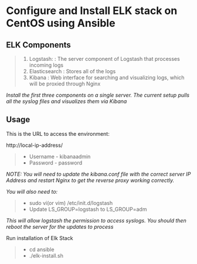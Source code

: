 # Configure and Install ELK stack on CentOS using Ansible

## ELK Components

> 1. Logstash: : The server component of Logstash that processes incoming logs
> 2. Elasticsearch : Stores all of the logs
> 3. Kibana : Web interface for searching and visualizing logs, which will be proxied through Nginx



*Install the first three components on a single server. The current setup pulls
all the syslog files and visualizes them via Kibana*

## Usage

This is the URL to access the environment:

http://local-ip-address/

> * Username - kibanaadmin
> * Password - password


*NOTE: You will need to update the kibana.conf file with the correct
server IP Address and restart Nginx to get the reverse proxy working correctly.*

*You will also need to:*

> *  sudo vi(or vim) /etc/init.d/logstash
> *  Update LS_GROUP=logstash to LS_GROUP=adm

*This will allow logstash the permission to access syslogs. You should then
reboot the server for the updates to process*


Run installation of Elk Stack
> * cd ansible
> * ./elk-install.sh
